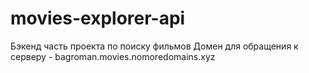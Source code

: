 # movies-explorer-api
Бэкенд часть проекта по поиску фильмов
Домен для обращения к серверу - bagroman.movies.nomoredomains.xyz

